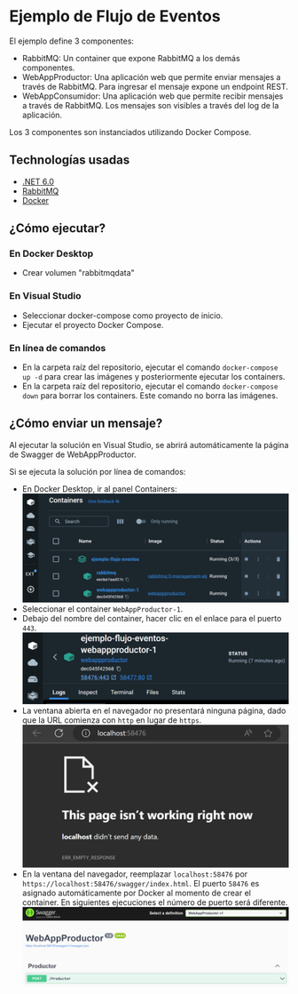 # Ejemplo de Flujo de Eventos

El ejemplo define 3 componentes:

- RabbitMQ: Un container que expone RabbitMQ a los demás componentes.
- WebAppProductor: Una aplicación web que permite enviar mensajes a través de RabbitMQ. Para ingresar el mensaje expone un endpoint REST.
- WebAppConsumidor: Una aplicación web que permite recibir mensajes a través de RabbitMQ. Los mensajes son visibles a través del log de la aplicación.

Los 3 componentes son instanciados utilizando Docker Compose.

## Technologías usadas

- [.NET 6.0](https://dotnet.microsoft.com/)
- [RabbitMQ](https://www.rabbitmq.com/)
- [Docker](https://www.docker.com/)

## ¿Cómo ejecutar?

### En Docker Desktop

- Crear volumen "rabbitmqdata"

### En Visual Studio

- Seleccionar docker-compose como proyecto de inicio.
- Ejecutar el proyecto Docker Compose.

### En línea de comandos

- En la carpeta raíz del repositorio, ejecutar el comando `docker-compose up -d` para crear las imágenes y posteriormente ejecutar los containers.
- En la carpeta raíz del repositorio, ejecutar el comando `docker-compose down` para borrar los containers. Este comando no borra las imágenes.

## ¿Cómo enviar un mensaje?

Al ejecutar la solución en Visual Studio, se abrirá automáticamente la página de Swagger de WebAppProductor.

Si se ejecuta la solución por línea de comandos:

- En Docker Desktop, ir al panel Containers:
![Containers](screenshot-containers.png)
- Seleccionar el container `WebAppProductor-1`.
- Debajo del nombre del container, hacer clic en el enlace para el puerto `443`.
![WebAppProductor](screenshot-webappproductor.png)
- La ventana abierta en el navegador no presentará ninguna página, dado que la URL comienza con `http` en lugar de `https`.
![WebAppProductorSwagger1](screenshot-webappproductor-swagger-1.png)
- En la ventana del navegador, reemplazar `localhost:58476` por `https://localhost:58476/swagger/index.html`. El puerto `58476` es asignado automáticamente por Docker al momento de crear el container. En siguientes ejecuciones el número de puerto será diferente.
![WebAppProductorSwagger2](screenshot-webappproductor-swagger-2.png)
